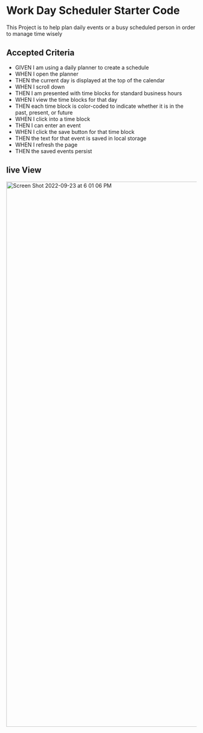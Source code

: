# Work Day Scheduler Starter Code
This Project is to help plan daily events or a busy scheduled person in order to manage time wisely 
## Accepted Criteria
* GIVEN I am using a daily planner to create a schedule
* WHEN I open the planner
* THEN the current day is displayed at the top of the calendar
* WHEN I scroll down
* THEN I am presented with time blocks for standard business hours
* WHEN I view the time blocks for that day
* THEN each time block is color-coded to indicate whether it is in the past, present, or future
* WHEN I click into a time block
* THEN I can enter an event
* WHEN I click the save button for that time block
* THEN the text for that event is saved in local storage
* WHEN I refresh the page
* THEN the saved events persist
## live View
<img width="1440" alt="Screen Shot 2022-09-23 at 6 01 06 PM" src="https://user-images.githubusercontent.com/112361368/192052009-42c7345b-32b8-421e-bf11-b142710aed01.png">
